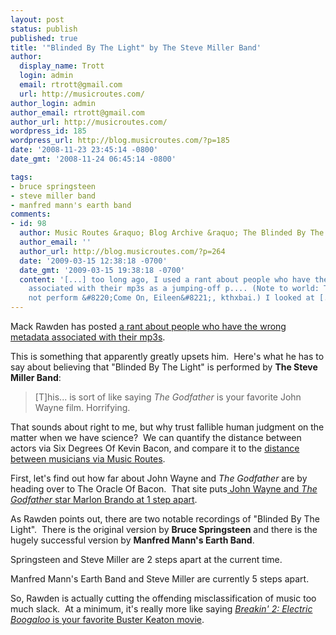 ```yaml
---
layout: post
status: publish
published: true
title: '"Blinded By The Light" by The Steve Miller Band'
author:
  display_name: Trott
  login: admin
  email: rtrott@gmail.com
  url: http://musicroutes.com/
author_login: admin
author_email: rtrott@gmail.com
author_url: http://musicroutes.com/
wordpress_id: 185
wordpress_url: http://blog.musicroutes.com/?p=185
date: '2008-11-23 23:45:14 -0800'
date_gmt: '2008-11-24 06:45:14 -0800'

tags:
- bruce springsteen
- steve miller band
- manfred mann's earth band
comments:
- id: 98
  author: Music Routes &raquo; Blog Archive &raquo; The Blinded By The Light Project
  author_email: ''
  author_url: http://blog.musicroutes.com/?p=264
  date: '2009-03-15 12:38:18 -0700'
  date_gmt: '2009-03-15 19:38:18 -0700'
  content: '[...] too long ago, I used a rant about people who have the wrong metadata
    associated with their mp3s as a jumping-off p.... (Note to world: The Cure did
    not perform &#8220;Come On, Eileen&#8221;, kthxbai.) I looked at [...]'
---
```

<p>Mack Rawden has posted <a href="http://www.cinemablend.com/music/Rant-Fix-The-Labels-On-Your-iTunes-13561.html" target="_blank">a rant about people who have the wrong metadata associated with their mp3s</a>.</p>
<p>This is something that apparently greatly upsets him.  Here's what he has to say about believing that "Blinded By The Light" is performed by <strong>The Steve Miller Band</strong>:</p>
<blockquote><p><span id="intelliTxt">[T]his... is sort of like saying <em>The Godfather</em> is your favorite John Wayne film.  Horrifying.</span></p></blockquote>
<p>That sounds about right to me, but why trust fallible human judgment on the matter when we have science?  We can quantify the distance between actors via Six Degrees Of Kevin Bacon, and compare it to the <a target="_blank" href="http://musicroutes.com/">distance between musicians via Music Routes</a>.</p>
<p>First, let's find out how far about John Wayne and <em>The Godfather</em> are by heading over to The Oracle Of Bacon.  That site puts<a href="http://oracleofbacon.org/cgi-bin/movielinks?game=0&amp;firstname=Wayne%2C+John+(I)&amp;secondname=Marlon+Brando&amp;using=1&amp;start_year=1850&amp;end_year=2050&amp;dir=0&amp;use_genres=1&amp;g0=on&amp;g4=on&amp;g8=on&amp;g16=on&amp;g20=on&amp;g1=on&amp;g5=on&amp;g9=on&amp;g13=on&amp;g17=on&amp;g21=on&amp;g25=on&amp;g2=on&amp;g6=on&amp;g10=on&amp;g14=on&amp;g22=on&amp;g26=on&amp;g3=on&amp;g11=on&amp;g15=on&amp;g23=on&amp;g27=on" target="_blank"> John Wayne and <em>The Godfather </em>star Marlon Brando at 1 step apart</a>.</p>
<p>As Rawden points out, there are two notable recordings of "Blinded By The Light".  There is the original version by <strong>Bruce Springsteen</strong> and there is the hugely successful version by <strong>Manfred Mann's Earth Band</strong>.</p>
<p>Springsteen and Steve Miller are 2 steps apart at the current time.</p>
<p>Manfred Mann's Earth Band and Steve Miller are currently 5 steps apart.</p>
<p>So, Rawden is actually cutting the offending misclassification of music too much slack.  At a minimum, it's really more like saying <a href="http://oracleofbacon.org/cgi-bin/movielinks?game=0&amp;firstname=Lucinda+Dickey&amp;secondname=Buster+Keaton&amp;using=1&amp;start_year=1850&amp;end_year=2050&amp;dir=0&amp;use_genres=1&amp;g0=on&amp;g4=on&amp;g8=on&amp;g16=on&amp;g20=on&amp;g1=on&amp;g5=on&amp;g9=on&amp;g13=on&amp;g17=on&amp;g21=on&amp;g25=on&amp;g2=on&amp;g6=on&amp;g10=on&amp;g14=on&amp;g22=on&amp;g26=on&amp;g3=on&amp;g11=on&amp;g15=on&amp;g23=on&amp;g27=on" target="_blank"><em>Breakin' 2: Electric Boogaloo</em> is your favorite Buster Keaton movie</a>.</p>


